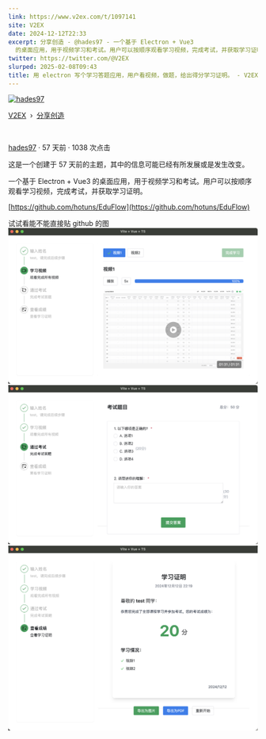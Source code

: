 ```yaml
---
link: https://www.v2ex.com/t/1097141
site: V2EX
date: 2024-12-12T22:33
excerpt: 分享创造 - @hades97 - 一个基于 Electron + Vue3
  的桌面应用，用于视频学习和考试。用户可以按顺序观看学习视频，完成考试，并获取学习证明。https://github.com/hotuns/EduF
twitter: https://twitter.com/@V2EX
slurped: 2025-02-08T09:43
title: 用 electron 写个学习答题应用，用户看视频，做题，给出得分学习证明。 - V2EX
---
```


[![hades97](https://cdn.v2ex.com/avatar/662b/1a0b/525779_xlarge.png?m=1734013870)](https://www.v2ex.com/member/hades97)

[V2EX](https://www.v2ex.com/)  ›  [分享创造](https://www.v2ex.com/go/create)

 

[hades97](https://www.v2ex.com/member/hades97) · 57 天前 · 1038 次点击

这是一个创建于 57 天前的主题，其中的信息可能已经有所发展或是发生改变。

一个基于 Electron + Vue3 的桌面应用，用于视频学习和考试。用户可以按顺序观看学习视频，完成考试，并获取学习证明。

[https://github.com/hotuns/EduFlow](https://github.com/hotuns/EduFlow)

试试看能不能直接贴 github 的图 ![page1](https://github.com/hotuns/EduFlow/raw/main/doc/page1.png) ![page2](https://github.com/hotuns/EduFlow/raw/main/doc/page2.png) ![page3](https://github.com/hotuns/EduFlow/raw/main/doc/page3.png)